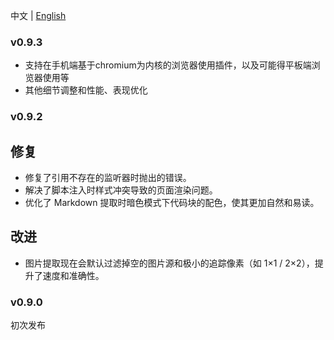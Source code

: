 中文 | [English](CHANGE_LOG.md)

### v0.9.3
- 支持在手机端基于chromium为内核的浏览器使用插件，以及可能得平板端浏览器使用等
- 其他细节调整和性能、表现优化

### v0.9.2

## 修复
- 修复了引用不存在的监听器时抛出的错误。
- 解决了脚本注入时样式冲突导致的页面渲染问题。
- 优化了 Markdown 提取时暗色模式下代码块的配色，使其更加自然和易读。

## 改进
- 图片提取现在会默认过滤掉空的图片源和极小的追踪像素（如 1×1 / 2×2），提升了速度和准确性。

### v0.9.0
初次发布